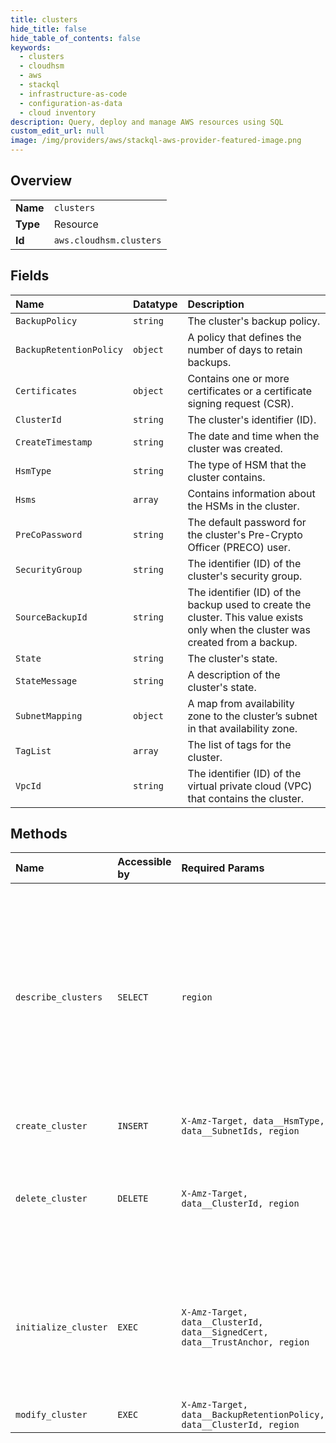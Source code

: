 ```yaml
---
title: clusters
hide_title: false
hide_table_of_contents: false
keywords:
  - clusters
  - cloudhsm
  - aws    
  - stackql
  - infrastructure-as-code
  - configuration-as-data
  - cloud inventory
description: Query, deploy and manage AWS resources using SQL
custom_edit_url: null
image: /img/providers/aws/stackql-aws-provider-featured-image.png
---
```

  
    

## Overview
<table><tbody>
<tr><td><b>Name</b></td><td><code>clusters</code></td></tr>
<tr><td><b>Type</b></td><td>Resource</td></tr>
<tr><td><b>Id</b></td><td><code>aws.cloudhsm.clusters</code></td></tr>
</tbody></table>

## Fields
| Name | Datatype | Description |
|:-----|:---------|:------------|
| `BackupPolicy` | `string` | The cluster's backup policy. |
| `BackupRetentionPolicy` | `object` | A policy that defines the number of days to retain backups. |
| `Certificates` | `object` | Contains one or more certificates or a certificate signing request (CSR). |
| `ClusterId` | `string` | The cluster's identifier (ID). |
| `CreateTimestamp` | `string` | The date and time when the cluster was created. |
| `HsmType` | `string` | The type of HSM that the cluster contains. |
| `Hsms` | `array` | Contains information about the HSMs in the cluster. |
| `PreCoPassword` | `string` | The default password for the cluster's Pre-Crypto Officer (PRECO) user. |
| `SecurityGroup` | `string` | The identifier (ID) of the cluster's security group. |
| `SourceBackupId` | `string` | The identifier (ID) of the backup used to create the cluster. This value exists only when the cluster was created from a backup. |
| `State` | `string` | The cluster's state. |
| `StateMessage` | `string` | A description of the cluster's state. |
| `SubnetMapping` | `object` | A map from availability zone to the cluster’s subnet in that availability zone. |
| `TagList` | `array` | The list of tags for the cluster. |
| `VpcId` | `string` | The identifier (ID) of the virtual private cloud (VPC) that contains the cluster. |
## Methods
| Name | Accessible by | Required Params | Description |
|:-----|:--------------|:----------------|:------------|
| `describe_clusters` | `SELECT` | `region` | &lt;p&gt;Gets information about AWS CloudHSM clusters.&lt;/p&gt; &lt;p&gt;This is a paginated operation, which means that each response might contain only a subset of all the clusters. When the response contains only a subset of clusters, it includes a &lt;code&gt;NextToken&lt;/code&gt; value. Use this value in a subsequent &lt;code&gt;DescribeClusters&lt;/code&gt; request to get more clusters. When you receive a response with no &lt;code&gt;NextToken&lt;/code&gt; (or an empty or null value), that means there are no more clusters to get.&lt;/p&gt; |
| `create_cluster` | `INSERT` | `X-Amz-Target, data__HsmType, data__SubnetIds, region` | Creates a new AWS CloudHSM cluster. |
| `delete_cluster` | `DELETE` | `X-Amz-Target, data__ClusterId, region` | Deletes the specified AWS CloudHSM cluster. Before you can delete a cluster, you must delete all HSMs in the cluster. To see if the cluster contains any HSMs, use &lt;a&gt;DescribeClusters&lt;/a&gt;. To delete an HSM, use &lt;a&gt;DeleteHsm&lt;/a&gt;. |
| `initialize_cluster` | `EXEC` | `X-Amz-Target, data__ClusterId, data__SignedCert, data__TrustAnchor, region` | Claims an AWS CloudHSM cluster by submitting the cluster certificate issued by your issuing certificate authority (CA) and the CA's root certificate. Before you can claim a cluster, you must sign the cluster's certificate signing request (CSR) with your issuing CA. To get the cluster's CSR, use &lt;a&gt;DescribeClusters&lt;/a&gt;. |
| `modify_cluster` | `EXEC` | `X-Amz-Target, data__BackupRetentionPolicy, data__ClusterId, region` | Modifies AWS CloudHSM cluster. |
